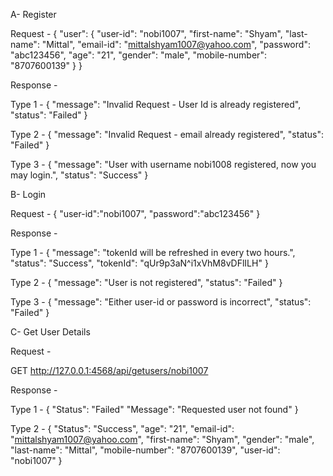 A- Register

Request - 
{
    "user": {
        "user-id": "nobi1007",
        "first-name": "Shyam",
        "last-name": "Mittal",
        "email-id": "mittalshyam1007@yahoo.com",
        "password": "abc123456",
        "age": "21",
        "gender": "male",
        "mobile-number": "8707600139"
    }
}

Response -

Type 1 -
{
  "message": "Invalid Request - User Id is already registered",
  "status": "Failed"
}

Type 2 -
{
  "message": "Invalid Request - email already registered",
  "status": "Failed"
}

Type 3 -
{
  "message": "User with username nobi1008 registered, now you may login.",
  "status": "Success"
}



B- Login

Request -
{
	"user-id":"nobi1007",
	"password":"abc123456"
}

Response -

Type 1 -
{
  "message": "tokenId will be refreshed in every two hours.",
  "status": "Success",
  "tokenId": "qUr9p3aN^i1xVhM8vDFlILH"
}

Type 2 -
{
  "message": "User is not registered",
  "status": "Failed"
}

Type 3 -
{
  "message": "Either user-id or password is incorrect",
  "status": "Failed"
}



C- Get User Details

Request -

GET http://127.0.0.1:4568/api/getusers/nobi1007


Response - 

Type 1 -
{
  "Status": "Failed"
  "Message": "Requested user not found"
}


Type 2 -
{
  "Status": "Success",
  "age": "21",
  "email-id": "mittalshyam1007@yahoo.com",
  "first-name": "Shyam",
  "gender": "male",
  "last-name": "Mittal",
  "mobile-number": "8707600139",
  "user-id": "nobi1007"
}
